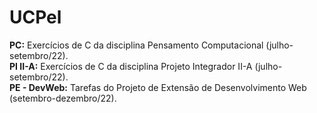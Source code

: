 <h1>UCPel</h1>
<b>PC:</b> Exercícios de C da disciplina Pensamento Computacional (julho-setembro/22).<br>
<b>PI II-A:</b> Exercícios de C da disciplina Projeto Integrador II-A (julho-setembro/22).<br>
<b>PE - DevWeb:</b> Tarefas do Projeto de Extensão de Desenvolvimento Web (setembro-dezembro/22).<br>